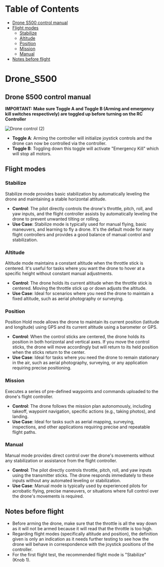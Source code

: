 # Table of Contents

- [Drone S500 control manual](#drone-s500-control-manual)
- [Flight modes](#flight-modes)
  - [Stabilize](#stabilize)
  - [Altitude](#altitude)
  - [Position](#position)
  - [Mission](#mission)
  - [Manual](#manual)
- [Notes before flight](#notes-before-flight)

# Drone_S500

## Drone S500 control manual

**IMPORTANT: Make sure Toggle A and Toggle B (Arming and emergency kill switches respectively) are toggled up before turning on the RC Controller**

![Drone control (2)](https://github.com/Projectredunimore/Drone_S500/assets/125361810/ee9e5677-074d-4a08-bf7e-b4beb2a998ca)

- **Toggle A**: Arming the controller will initialize joystick controls and the drone can now be controlled via the controller.
- **Toggle B**: Toggling down this toggle will activate "Emergency Kill" which will stop all motors.

## Flight modes

### Stabilize
Stabilize mode provides basic stabilization by automatically leveling the drone and maintaining a stable horizontal attitude.

- **Control**: The pilot directly controls the drone's throttle, pitch, roll, and yaw inputs, and the flight controller assists by automatically leveling the drone to prevent unwanted tilting or rolling.
- **Use Case**: Stabilize mode is typically used for manual flying, basic maneuvers, and learning to fly a drone. It's the default mode for many flight controllers and provides a good balance of manual control and stabilization.

### Altitude
Altitude mode maintains a constant altitude when the throttle stick is centered. It's useful for tasks where you want the drone to hover at a specific height without constant manual adjustments.

- **Control**: The drone holds its current altitude when the throttle stick is centered. Moving the throttle stick up or down adjusts the altitude.
- **Use Case**: Ideal for scenarios where you need the drone to maintain a fixed altitude, such as aerial photography or surveying.

### Position
Position Hold mode allows the drone to maintain its current position (latitude and longitude) using GPS and its current altitude using a barometer or GPS.

- **Control**: When the control sticks are centered, the drone holds its position in both horizontal and vertical axes. If you move the control sticks, the drone will move accordingly but will return to its held position when the sticks return to the center.
- **Use Case**: Ideal for tasks where you need the drone to remain stationary in the air, such as aerial photography, surveying, or any application requiring precise positioning.

### Mission
Executes a series of pre-defined waypoints and commands uploaded to the drone's flight controller.

- **Control**: The drone follows the mission plan autonomously, including takeoff, waypoint navigation, specific actions (e.g., taking photos), and landing.
- **Use Case**: Ideal for tasks such as aerial mapping, surveying, inspections, and other applications requiring precise and repeatable flight paths.

### Manual
Manual mode provides direct control over the drone's movements without any stabilization or assistance from the flight controller.

- **Control**: The pilot directly controls throttle, pitch, roll, and yaw inputs using the transmitter sticks. The drone responds immediately to these inputs without any automated leveling or stabilization.
- **Use Case**: Manual mode is typically used by experienced pilots for acrobatic flying, precise maneuvers, or situations where full control over the drone's movements is required.

## Notes before flight

- Before arming the drone, make sure that the throttle is all the way down as it will not be armed because it will read that the throttle is too high.
- Regarding flight modes (specifically altitude and position), the definition given is only an indication as it needs further testing to see how the drone will behave in correspondence with the joystick positions of the controller.
- For the first flight test, the recommended flight mode is "Stabilize" (Knob 1).
